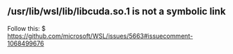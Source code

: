 
/usr/lib/wsl/lib/libcuda.so.1 is not a symbolic link
-----------

Follow this:
  $ https://github.com/microsoft/WSL/issues/5663#issuecomment-1068499676
